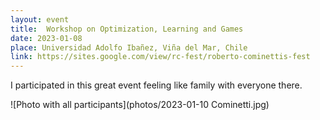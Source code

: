```yaml
---
layout: event
title:  Workshop on Optimization, Learning and Games
date: 2023-01-08
place: Universidad Adolfo Ibañez, Viña del Mar, Chile
link: https://sites.google.com/view/rc-fest/roberto-cominettis-fest
---
```


I participated in this great event feeling like family with everyone there.

![Photo with all participants](photos/2023-01-10 Cominetti.jpg)
